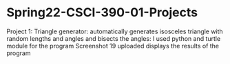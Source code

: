 # Spring22-CSCI-390-01-Projects
Project 1: Triangle generator: automatically generates isosceles triangle with random lengths and
           angles and bisects the angles:
           I used python and turtle module for the program
           Screenshot 19 uploaded displays the results of the program
